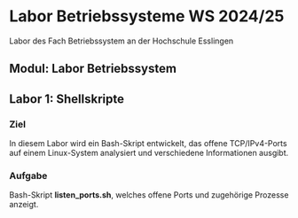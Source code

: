 # Labor Betriebssysteme WS 2024/25
Labor des Fach Betriebssystem an der Hochschule Esslingen

## Modul: Labor Betriebssystem


## Labor 1: Shellskripte
### Ziel
In diesem Labor wird ein Bash-Skript entwickelt, das offene TCP/IPv4-Ports auf einem Linux-System analysiert und verschiedene Informationen ausgibt.

### Aufgabe
Bash-Skript **listen_ports.sh**, welches offene Ports und zugehörige Prozesse anzeigt.





